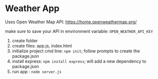 # Weather App

Uses Open Weather Map API: https://home.openweathermap.org/

make sure to save your API in environment variable: ```OPEN_WEATHER_API_KEY```
1. create folder 
2. create files:  app.js, index.html
3. initialize project cmd line: ```npm init```; follow prompts to create the package.json
4. install express: ```npm install express```; will add a new dependency to package.json
5. run app : ```node server.js```


